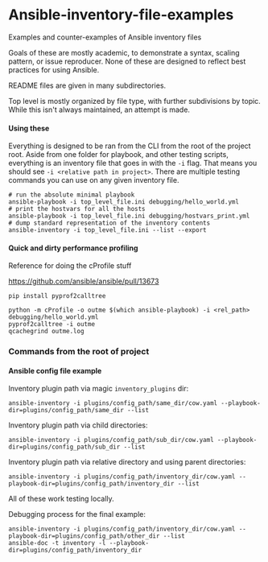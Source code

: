 # Ansible-inventory-file-examples
Examples and counter-examples of Ansible inventory files

Goals of these are mostly academic, to demonstrate a syntax, scaling pattern,
or issue reproducer. None of these are designed to reflect best practices
for using Ansible.

README files are given in many subdirectories.

Top level is mostly organized by file type, with further subdivisions
by topic. While this isn't always maintained, an attempt is made.

#### Using these

Everything is designed to be ran from the CLI from the root of the project
root. Aside from one folder for playbook, and other testing scripts,
everything is an inventory file that goes in with the `-i` flag.
That means you should see `-i <relative path in project>`. There are
multiple testing commands you can use on any given inventory file.

```shell
# run the absolute minimal playbook
ansible-playbook -i top_level_file.ini debugging/hello_world.yml
# print the hostvars for all the hosts
ansible-playbook -i top_level_file.ini debugging/hostvars_print.yml
# dump standard representation of the inventory contents
ansible-inventory -i top_level_file.ini --list --export
```

#### Quick and dirty performance profiling

Reference for doing the cProfile stuff

https://github.com/ansible/ansible/pull/13673

```shell
pip install pyprof2calltree
```

```shell
python -m cProfile -o outme $(which ansible-playbook) -i <rel_path> debugging/hello_world.yml
pyprof2calltree -i outme
qcachegrind outme.log
```

### Commands from the root of project

#### Ansible config file example

Inventory plugin path via magic `inventory_plugins` dir:

```shell
ansible-inventory -i plugins/config_path/same_dir/cow.yaml --playbook-dir=plugins/config_path/same_dir --list
```

Inventory plugin path via child directories:

```shell
ansible-inventory -i plugins/config_path/sub_dir/cow.yaml --playbook-dir=plugins/config_path/sub_dir --list
```

Inventory plugin path via relative directory and using parent directories:

```shell
ansible-inventory -i plugins/config_path/inventory_dir/cow.yaml --playbook-dir=plugins/config_path/inventory_dir --list
```

All of these work testing locally.

Debugging process for the final example:

```shell
ansible-inventory -i plugins/config_path/inventory_dir/cow.yaml --playbook-dir=plugins/config_path/other_dir --list
ansible-doc -t inventory -l --playbook-dir=plugins/config_path/inventory_dir

```

